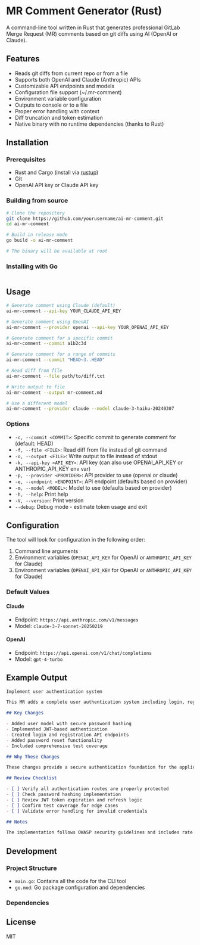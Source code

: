 # MR Comment Generator (Rust)

A command-line tool written in Rust that generates professional GitLab Merge Request (MR) comments based on git diffs using AI (OpenAI or Claude).

## Features

- Reads git diffs from current repo or from a file
- Supports both OpenAI and Claude (Anthropic) APIs
- Customizable API endpoints and models
- Configuration file support (~/.mr-comment)
- Environment variable configuration
- Outputs to console or to a file
- Proper error handling with context
- Diff truncation and token estimation
- Native binary with no runtime dependencies (thanks to Rust)

## Installation

### Prerequisites

- Rust and Cargo (install via [rustup](https://rustup.rs/))
- Git
- OpenAI API key or Claude API key

### Building from source

```bash
# Clone the repository
git clone https://github.com/yourusername/ai-mr-comment.git
cd ai-mr-comment

# Build in release mode
go build -o ai-mr-comment

# The binary will be available at root
```

### Installing with Go

```bash

```

## Usage

```bash
# Generate comment using Claude (default)
ai-mr-comment --api-key YOUR_CLAUDE_API_KEY

# Generate comment using OpenAI
ai-mr-comment --provider openai --api-key YOUR_OPENAI_API_KEY

# Generate comment for a specific commit
ai-mr-comment --commit a1b2c3d

# Generate comment for a range of commits
ai-mr-comment --commit "HEAD~3..HEAD"

# Read diff from file
ai-mr-comment --file path/to/diff.txt

# Write output to file
ai-mr-comment --output mr-comment.md

# Use a different model
ai-mr-comment --provider claude --model claude-3-haiku-20240307
```

### Options

- `-c, --commit <COMMIT>`: Specific commit to generate comment for (default: HEAD)
- `-f, --file <FILE>`: Read diff from file instead of git command
- `-o, --output <FILE>`: Write output to file instead of stdout
- `-k, --api-key <API_KEY>`: API key (can also use OPENAI_API_KEY or ANTHROPIC_API_KEY env var)
- `-p, --provider <PROVIDER>`: API provider to use (openai or claude)
- `-e, --endpoint <ENDPOINT>`: API endpoint (defaults based on provider)
- `-m, --model <MODEL>`: Model to use (defaults based on provider)
- `-h, --help`: Print help
- `-V, --version`: Print version
- `--debug`: Debug mode - estimate token usage and exit

## Configuration

The tool will look for configuration in the following order:

1. Command line arguments
2. Environment variables (`OPENAI_API_KEY` for OpenAI or `ANTHROPIC_API_KEY` for Claude)
3. Environment variables (`OPENAI_API_KEY` for OpenAI or `ANTHROPIC_API_KEY` for Claude)

### Default Values

#### Claude

- Endpoint: `https://api.anthropic.com/v1/messages`
- Model: `claude-3-7-sonnet-20250219`

#### OpenAI

- Endpoint: `https://api.openai.com/v1/chat/completions`
- Model: `gpt-4-turbo`

## Example Output

```markdown
Implement user authentication system

This MR adds a complete user authentication system including login, registration, password reset, and account management.

## Key Changes

- Added user model with secure password hashing
- Implemented JWT-based authentication
- Created login and registration API endpoints
- Added password reset functionality
- Included comprehensive test coverage

## Why These Changes

These changes provide a secure authentication foundation for the application, allowing users to create accounts and access protected features.

## Review Checklist

- [ ] Verify all authentication routes are properly protected
- [ ] Check password hashing implementation
- [ ] Review JWT token expiration and refresh logic
- [ ] Confirm test coverage for edge cases
- [ ] Validate error handling for invalid credentials

## Notes

The implementation follows OWASP security guidelines and includes rate limiting to prevent brute force attacks.
```

## Development

### Project Structure

- `main.go`: Contains all the code for the CLI tool
- `go.mod`: Go package configuration and dependencies

### Dependencies



## License

MIT
